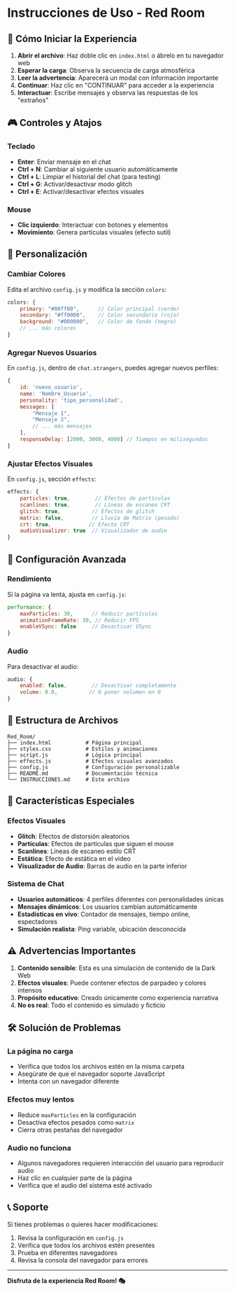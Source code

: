 # Instrucciones de Uso - Red Room

## 🚀 Cómo Iniciar la Experiencia

1. **Abrir el archivo**: Haz doble clic en `index.html` o ábrelo en tu navegador web
2. **Esperar la carga**: Observa la secuencia de carga atmosférica
3. **Leer la advertencia**: Aparecerá un modal con información importante
4. **Continuar**: Haz clic en "CONTINUAR" para acceder a la experiencia
5. **Interactuar**: Escribe mensajes y observa las respuestas de los "extraños"

## 🎮 Controles y Atajos

### Teclado
- **Enter**: Enviar mensaje en el chat
- **Ctrl + N**: Cambiar al siguiente usuario automáticamente
- **Ctrl + L**: Limpiar el historial del chat (para testing)
- **Ctrl + G**: Activar/desactivar modo glitch
- **Ctrl + E**: Activar/desactivar efectos visuales

### Mouse
- **Clic izquierdo**: Interactuar con botones y elementos
- **Movimiento**: Genera partículas visuales (efecto sutil)

## 🎨 Personalización

### Cambiar Colores
Edita el archivo `config.js` y modifica la sección `colors`:

```javascript
colors: {
    primary: "#00ff00",      // Color principal (verde)
    secondary: "#ff0000",    // Color secundario (rojo)
    background: "#000000",   // Color de fondo (negro)
    // ... más colores
}
```

### Agregar Nuevos Usuarios
En `config.js`, dentro de `chat.strangers`, puedes agregar nuevos perfiles:

```javascript
{
    id: 'nuevo_usuario',
    name: 'Nombre_Usuario',
    personality: 'tipo_personalidad',
    messages: [
        "Mensaje 1",
        "Mensaje 2",
        // ... más mensajes
    ],
    responseDelay: [2000, 3000, 4000] // Tiempos en milisegundos
}
```

### Ajustar Efectos Visuales
En `config.js`, sección `effects`:

```javascript
effects: {
    particles: true,        // Efectos de partículas
    scanlines: true,        // Líneas de escaneo CRT
    glitch: true,          // Efectos de glitch
    matrix: false,         // Lluvia de Matrix (pesado)
    crt: true,            // Efecto CRT
    audioVisualizer: true  // Visualizador de audio
}
```

## 🔧 Configuración Avanzada

### Rendimiento
Si la página va lenta, ajusta en `config.js`:

```javascript
performance: {
    maxParticles: 30,      // Reducir partículas
    animationFrameRate: 30, // Reducir FPS
    enableVSync: false     // Desactivar VSync
}
```

### Audio
Para desactivar el audio:

```javascript
audio: {
    enabled: false,        // Desactivar completamente
    volume: 0.0,          // O poner volumen en 0
}
```

## 📁 Estructura de Archivos

```
Red_Room/
├── index.html           # Página principal
├── styles.css           # Estilos y animaciones
├── script.js            # Lógica principal
├── effects.js           # Efectos visuales avanzados
├── config.js            # Configuración personalizable
├── README.md            # Documentación técnica
└── INSTRUCCIONES.md     # Este archivo
```

## 🎯 Características Especiales

### Efectos Visuales
- **Glitch**: Efectos de distorsión aleatorios
- **Partículas**: Efectos de partículas que siguen el mouse
- **Scanlines**: Líneas de escaneo estilo CRT
- **Estática**: Efecto de estática en el video
- **Visualizador de Audio**: Barras de audio en la parte inferior

### Sistema de Chat
- **Usuarios automáticos**: 4 perfiles diferentes con personalidades únicas
- **Mensajes dinámicos**: Los usuarios cambian automáticamente
- **Estadísticas en vivo**: Contador de mensajes, tiempo online, espectadores
- **Simulación realista**: Ping variable, ubicación desconocida

## ⚠️ Advertencias Importantes

1. **Contenido sensible**: Esta es una simulación de contenido de la Dark Web
2. **Efectos visuales**: Puede contener efectos de parpadeo y colores intensos
3. **Propósito educativo**: Creado únicamente como experiencia narrativa
4. **No es real**: Todo el contenido es simulado y ficticio

## 🛠️ Solución de Problemas

### La página no carga
- Verifica que todos los archivos estén en la misma carpeta
- Asegúrate de que el navegador soporte JavaScript
- Intenta con un navegador diferente

### Efectos muy lentos
- Reduce `maxParticles` en la configuración
- Desactiva efectos pesados como `matrix`
- Cierra otras pestañas del navegador

### Audio no funciona
- Algunos navegadores requieren interacción del usuario para reproducir audio
- Haz clic en cualquier parte de la página
- Verifica que el audio del sistema esté activado

## 📞 Soporte

Si tienes problemas o quieres hacer modificaciones:

1. Revisa la configuración en `config.js`
2. Verifica que todos los archivos estén presentes
3. Prueba en diferentes navegadores
4. Revisa la consola del navegador para errores

---

**Disfruta de la experiencia Red Room! 🎭** 